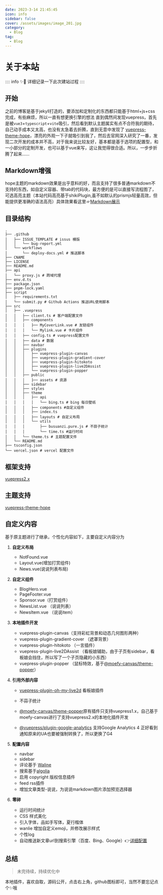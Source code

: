 ```yaml
---
date: 2023-3-14 21:45:45
icon: info
sidebar: false
cover: /assets/images/image_201.jpg
category:
  - Blog
tag:
  - Blog
---
```

# 关于本站

:::: info ✨📒
详细记录一下此次建站过程
::::

## 开始

之前的博客是基于jekyll打造的，要添加和定制化的东西都只能基于html+js+css完成，有些麻烦，所以一直有想更换引擎的想法
直到偶然间发现vuepress，首先是被`vue3`+`typescript`+`vite`吸引，然后看到默认主题属实有点不合符我的期待，自己动手成本又太高，也没有太急着去折腾，直到无意中发现了
[vuepress-theme-hope](https://theme-hope.vuejs.press/zh/)，漂亮的外观一下子就吸引到我了，然后去官网深入研究了一番，发现二次开发的成本并不高，对于我来说比较友好，基本都是基于选项的配置型，和一小部分的定制开发，也可以基于vue来写，这让我觉得很合适。所以，一步步折腾了起来……


## Markdown增强

hope主题的markdown效果是出乎意料的好，而且支持了很多普通markdown不支持的东西，如自定义容器、带tab的代码块，最方便的是可以直接写流程图了，可选高亮主题（本站代码高亮基于shikiPlugin,虽不如默认的prismjs轻量高效，但能提供更准确的语法高亮）具体效果看这里☞[Markdown展示](/demo/markdown.md)

## 目录结构

```shell
.
├── .github
│   ├── ISSUE_TEMPLATE # issus 模版
│   │   └── bug-report.yml
│   └── workflows
│       └── deploy-docs.yml # 推送脚本
├── CNAME
├── LICENSE
├── README.md
├── api
│   └── proxy.js # 跨域代理
├── env.d.ts
├── package.json
├── pnpm-lock.yaml
├── script
│   ├── requirements.txt 
│   └── submit.py # Github Actions 推送URL使用脚本
├── src
│   ├── .vuepress
│   │   ├── client.ts # 客户端配置文件
│   │   ├── components
│   │   │   ├── MyCoverLink.vue # 友链组件
│   │   │   └── Mylink.vue # 卡片组件
│   │   ├── config.ts # vuepress配置文件
│   │   ├── data # 数据
│   │   ├── navbar
│   │   ├── plugins
│   │   │   ├── vuepress-plugin-canvas
│   │   │   ├── vuepress-plugin-gradient-cover
│   │   │   ├── vuepress-plugin-hitokoto
│   │   │   ├── vuepress-plugin-live2DAssist
│   │   │   └── vuepress-plugin-popper
│   │   ├── public
│   │   │   ├── assets # 资源
│   │   ├── sidebar
│   │   ├── styles
│   │   ├── theme
│   │   │   ├── api
│   │   │   │   └── bing.ts # bing 每日壁纸
│   │   │   ├── components #自定义组件
│   │   │   ├── index.ts
│   │   │   ├── layouts # 自定义布局
│   │   │   └── utils
│   │   │       ├── busuanzi.pure.js # 不蒜子统计
│   │   │       └── time.ts #运行时间
│   │   └── theme.ts # 主题配置文件
│   └── README.md
├── tsconfig.json
└── vercel.json # vercel 配置文件
```

## 框架支持

[vuepress2.x](https://v2.vuepress.vuejs.org/zh/)

## 主题支持

[vuepress-theme-hope](https://theme-hope.vuejs.press/zh/)

## 自定义内容

基于原主题进行了继承，个性化内容如下，主要自定义内容分为
1. **自定义布局**
   - NotFound.vue
   - Layout.vue(增加打赏组件)
   - News.vue(说说列表布局)

2. **自定义组件**

   - BlogHero.vue
   - PageFooter.vue
   - Sponsor.vue（打赏组件）
   - NewsList.vue （说说列表）
   - NewsItem.vue （说说item）

3. **本地插件开发**

   - vuepress-plugin-canvas（支持彩虹背景和动态几何图形两种）
   - vuepress-plugin-gradient-cover （遮罩背景）
   - vuepress-plugin-hitokoto （一言插件）
   - vuepress-plugin-live2DAssist （看板娘辅助，由于子页有sidebar，看板娘会挡住，所以写了一个子页隐藏的小东西）
   - vuepress-plugin-popper （鼠标特效，基于[@moefy-canvas/theme-popper](https://github.com/moefyit/moefy-canvas)）

4. **引用外部内容**

   - [vuepress-plugin-oh-my-live2d](https://github.com/oh-my-live2d/vuepress-plugin-oh-my-live2d) 看板娘插件

   - 不蒜子统计

   - [@moefy-canvas/theme-popper](https://github.com/moefyit/moefy-canvas)原有插件只支持vuepress1.x，自己基于moefy-canvas进行了支持vuepress2.x的本地化插件开发

   - [@vuepress/plugin-google-analytics](https://v2.vuepress.vuejs.org/zh/reference/plugin/google-analytics.html) 支持Google Analytics 4 正好看到通知原来的UA也要被强制转换了，所以更换了G4
5. **配置内容**
   - navbar
   - sidebar
   - 评论基于 [Waline](https://waline.js.org/)
   - 搜索基于[algolia](https://www.algolia.com/developers/?utm_content=powered_by&utm_source=localhost&utm_medium=referral&utm_campaign=docsearch)
   - 启用 copyright 版权信息插件
   - feed rss插件
   - 增加文章类型-说说，为说说markdown图片添加预览选择器

6. **零碎**
   - 运行时间统计
   - CSS 样式美化
   - 引入字体，品如手写体，夏行楷体
   - wanlie 增加自定义emoji，并修改展示样式
   - 个性log
   - 自动推送新文章url到搜索引擎（百度、Bing、Google）👉[详细配置](/platform/github/github-action)

## 总结
> 未完待续，持续优化中
> 
本地插件，喜欢自取，源码公开，点击右上角，github图标即可，当然不要忘记点个✨哦

